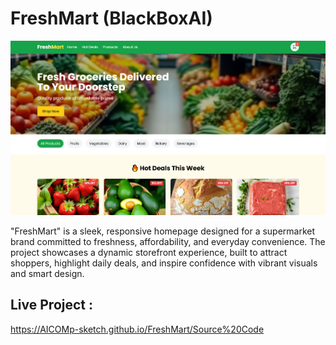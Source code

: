 # FreshMart (BlackBoxAI) 

![My Screenshot](Images/Image1.png)

"FreshMart" is a sleek, responsive homepage designed for a supermarket brand committed to freshness, affordability, and everyday convenience. The project showcases a dynamic storefront experience, built to attract shoppers, highlight daily deals, and inspire confidence with vibrant visuals and smart design.

## Live Project :  
https://AICOMp-sketch.github.io/FreshMart/Source%20Code